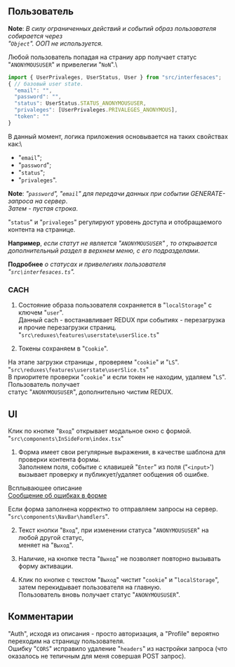 ## Пользователь 
**Note**: *В силу ограниченных действий и событий образ пользователя собирается через* \
*"`Object`". ООП не используется.*


Любой пользователь попадая на страниу арр получает статус "`ANONYMOUSUSER`" и привелегии "`NoN`".\
```ts
import { UserPrivaleges, UserStatus, User } from "src/interfesaces";
{ // базовый user state.
  "email": "",
  "password": "",
  "status": UserStatus.STATUS_ANONYMOUSUSER,
  "privaleges": [UserPrivaleges.PRIVALEGES_ANONYMOUS],
  "token": ""
}
```
В данный момент, логика приложения основывается на таких свойствах как:\
- "`email`";
- "`password`";
- "`status`";
- "`privaleges`".

**Note**: *"`password`", "`email`" для передачи данных при событии GENERATE-запроса на сервер*.\
*Затем - пустая строка*.

"`status`" и "`privaleges`" регулируют уровень доступа и отобращаемого контента на странице.

**Например**, *если статут не является "`ANONYMOUSUSER`" , то открывается дополнительный раздел в верхнем меню, с его подразделами*.

**Подробнее** *о статусах и привелегиях пользователя "`src\interfesaces.ts`".*

### CACH
1. Состояние образа пользователя сохраняется в "`localStorage`" с ключем "`user`".\
Данный  cach - востанавливает REDUX при событиях - перезагрузка и прочие перезагрузки страниц. \
"`src\reduxes\features\userstate\userSlice.ts`"

2. Токены сохраняем в "`Cookie`".

На этапе загрузки страницы , проверяем "`cookie`" и "`LS`". \
"`src\reduxes\features\userstate\userSlice.ts`"\
В приоритете проверки "`cookie`" и если токен не находим, удаляем "`LS`". Пользователь получает \
статус "`ANONYMOUSUSER`", дополнительно чистим REDUX.

## UI
Клик по кнопке "`Вход`" открывает модальное окно с формой.\
"`src\components\InSideForm\index.tsx`"

1. Форма имеет свои регулярные выражения, в качестве шаблона для проверки контента формы.\
Заполняем поля, событие с клавишей "`Enter`" из поля ("`<input>`') вызывает проверку и публикует/удаляет ообщения об ошибке.

Всплываюшее описание  \
[Сообщение об ошибках в форме](./img//error_message_of_form.png)

Если форма заполнена корректно то отправляем запросы на сервер.\
"`src\components\NavBar\hamdlers`".

2. Текст кнопки "`Вход`", при изменении статуса "`ANONYMOUSUSER`" на любой другой статус, \
меняет на "`Выход`".

3. Наличие, на кнопке теста "`Выход`" не позволяет повторно вызывать форму активации. 
4. Клик по кнопке с текстом "`Выход`" чистит "`cookie`" и "`localStorage`", затем перекидывает пользователя на главную.\
Пользователь вновь получает статус "`ANONYMOUSUSER`". 


## Комментарии

"Auth", исходя из описания - просто авторизация, а "Profile" вероятно переходим на страницу пользователя.\
Ошибку "`CORS`" исправило удаление "`headers`" из настройки запроса (что оказалось не тепичным для меня совершая POST запрос).
